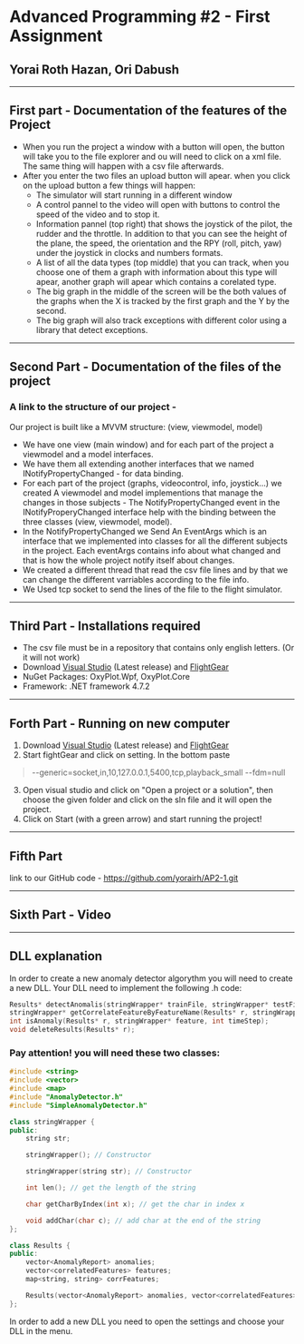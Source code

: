 # Advanced Programming #2 - First Assignment
## Yorai Roth Hazan, Ori Dabush
***
## First part - Documentation of the features of the Project
* When you run the project a window with a button will open, the button will take you to the file explorer and ou will need to click on a xml file.
The same thing will happen with a csv file afterwards.
* After you enter the two files an upload button will apear. when you click on the upload button a few things will happen:
    * The simulator will start running in a different window
    * A control pannel to the video will open with buttons to control the speed of the video and to stop it.
    * Information pannel (top right) that shows the joystick of the pilot, the rudder and the throttle. In addition to that you can see the height of the plane, the speed, the orientation and the RPY (roll, pitch, yaw) under the joystick in clocks and numbers formats.
    * A list of all the data types (top middle) that you can track, when you choose one of them a graph with information about this type will apear, another graph will apear which contains a corelated type. 
    * The big graph in the middle of the screen will be the both values of the graphs when the X is tracked by the first graph and the Y by the second.
    * The big graph will also track exceptions with different color using a library that detect exceptions.
***
## Second Part - Documentation of the files of the project
### A link to the structure of our project -
Our project is built like a MVVM structure: (view, viewmodel, model)
* We have one view (main window) and for each part of the project a viewmodel and a model interfaces.
* We have them all extending another interfaces that we named INotifyPropertyChanged - for data binding.
* For each part of the project (graphs, videocontrol, info, joystick...) we created A viewmodel and model implementions that manage the changes in those subjects - The NotifyPropertyChanged event in  the INotifyProperyChanged interface help with the binding between the three classes (view, viewmodel, model).
* In the NotifyPropertyChanged we Send An EventArgs which is an interface that we implemented into classes for all the different subjects in the project. Each eventArgs contains info about what changed and that is how the whole project notify itself about changes.
* We created a different thread that read the csv file lines and by that we can change the different varriables according to the file info.
* We Used tcp socket to send the lines of the file to the flight simulator.
***
## Third Part - Installations required
* The csv file must be in a repository that contains only english letters. (Or it will not work)
* Download [Visual Studio](https://visualstudio.microsoft.com/) (Latest release) and 
[FlightGear](https://www.flightgear.org/)
* NuGet Packages: OxyPlot.Wpf, OxyPlot.Core
* Framework: .NET framework 4.7.2
***
## Forth Part - Running on new computer 
1. Download [Visual Studio](https://visualstudio.microsoft.com/) (Latest release) and [FlightGear](https://www.flightgear.org/)
2. Start fightGear and click on setting. In the bottom paste
> --generic=socket,in,10,127.0.0.1,5400,tcp,playback_small
--fdm=null
3. Open visual studio and click on "Open a project or a solution", then choose the given folder and click on the sln file and it will open the project.
4. Click on Start (with a green arrow) and start running the project!
***
## Fifth Part
link to our GitHub code - https://github.com/yorairh/AP2-1.git
***
## Sixth Part - Video
***
## DLL explanation
In order to create a new anomaly detector algorythm you will need to create a new DLL.
Your DLL need to implement the following .h code:
```cpp
Results* detectAnomalis(stringWrapper* trainFile, stringWrapper* testFile);
stringWrapper* getCorrelateFeatureByFeatureName(Results* r, stringWrapper* 
int isAnomaly(Results* r, stringWrapper* feature, int timeStep);
void deleteResults(Results* r);
```
### Pay attention! you will need these two classes:
```cpp
#include <string>
#include <vector>
#include <map>
#include "AnomalyDetector.h"
#include "SimpleAnomalyDetector.h"

class stringWrapper {
public:
    string str;

    stringWrapper(); // Constructor

    stringWrapper(string str); // Constructor

    int len(); // get the length of the string

    char getCharByIndex(int x); // get the char in index x

    void addChar(char c); // add char at the end of the string
};

class Results {
public:
    vector<AnomalyReport> anomalies;
    vector<correlatedFeatures> features;
    map<string, string> corrFeatures;

    Results(vector<AnomalyReport> anomalies, vector<correlatedFeatures>,features, map<string, string> corrFeat); // Constructor
};
```
In order to add a new DLL you need to open the settings and choose your DLL in the menu.

